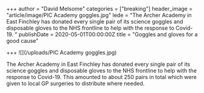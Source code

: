 +++
author = "David Melsome"
categories = ["breaking"]
header_image = "article/image/PIC Academy goggles.jpg"
lede = "The Archer Academy in East Finchley has donated every single pair of its science goggles and disposable gloves to the NHS frontline to help with the response to Covid-19.  "
publishDate = 2020-05-01T00:00:00Z
title = "Goggles and gloves for a good cause"

+++
![](/uploads/PIC Academy goggles.jpg)

The Archer Academy in East Finchley has donated every single pair of its science goggles and disposable gloves to the NHS frontline to help with the response to Covid-19. This amounted to about 250 pairs in total which were given to local GP surgeries to distribute where needed.